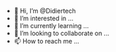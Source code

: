 - 👋 Hi, I’m @Didiertech
- 👀 I’m interested in ...
- 🌱 I’m currently learning ...
- 💞️ I’m looking to collaborate on ...
- 📫 How to reach me ...

<!---
Didiertech/Didiertech is a ✨ special ✨ repository because its `README.md` (this file) appears on your GitHub profile.
You can click the Preview link to take a look at your changes.
--->
